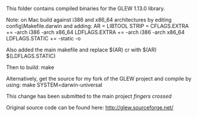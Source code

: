 This folder contains compiled binaries for the GLEW 1.13.0 library.

Note: on Mac build against i386 and x86_64 architectures by editing config\Makefile.darwin and adding:
AR = LIBTOOL
STRIP =
CFLAGS.EXTRA += -arch i386 -arch x86_64
LDFLAGS.EXTRA += -arch i386 -arch x86_64
LDFLAGS.STATIC += -static -o

Also added the main makefile and replace $(AR) cr with $(AR) $(LDFLAGS.STATIC)

Then to build:
make

Alternatively, get the source for my fork of the GLEW project and compile by using:
make SYSTEM=darwin-universal

This change has been submitted to the main project *fingers crossed*

Original source code can be found here:
http://glew.sourceforge.net/